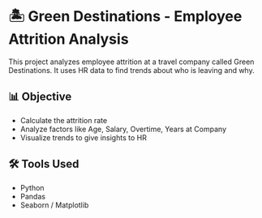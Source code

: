 # 🏝️ Green Destinations - Employee Attrition Analysis

This project analyzes employee attrition at a travel company called Green Destinations. It uses HR data to find trends about who is leaving and why.

## 📊 Objective

- Calculate the attrition rate
- Analyze factors like Age, Salary, Overtime, Years at Company
- Visualize trends to give insights to HR

## 🛠️ Tools Used

- Python
- Pandas
- Seaborn / Matplotlib
